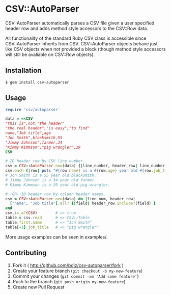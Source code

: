 # CSV::AutoParser

CSV::AutoParser automatically parses a CSV file given a user specified header row and
adds method style accessors to the CSV::Row data. 

All functionality of the standard Ruby CSV class is accessible since CSV::AutoParser
inherits from CSV. CSV::AutoParser objects behave just like CSV objects when not
provided a block (though method style accessors will still be avaliable on CSV::Row
objects).

## Installation

    $ gem install csv-autoparser

## Usage

```ruby
require 'csv/autoparser'

data = <<CSV
"this is",not,"the header"
"the real header","is easy","to find"
name,"Job title",age
"Jon Smith",blacksmith,55
"Jimmy Johnson",farmer,34
"Kimmy Kimmson","pig wrangler",29
CSV

# ID header row by CSV line number.
csv = CSV::AutoParser.new(data) {|line_number, header_row| line_number == 3 }
csv.each {|row| puts "#{row.name} is a #{row.age} year old #{row.job_title}." }
# Jon Smith is a 55 year old blacksmith.
# Jimmy Johnson is a 34 year old farmer.
# Kimmy Kimmson is a 29 year old pig wrangler.

# -OR- ID header row by column header names.
csv = CSV::AutoParser.new(data) do |line_num, header_row| 
  ["name", "Job title"].all? {|field| header_row.include?(field) } 
end
csv.is_a?(CSV)        # => true
table = csv.read      # => CSV::Table
table.first.name      # => "Jon Smith"
table[-1].job_title   # => "pig wrangler"
```

More usage examples can be seen in examples/.

## Contributing

1. Fork it ( http://github.com/bdiz/csv-autoparser/fork )
2. Create your feature branch (`git checkout -b my-new-feature`)
3. Commit your changes (`git commit -am 'Add some feature'`)
4. Push to the branch (`git push origin my-new-feature`)
5. Create new Pull Request
